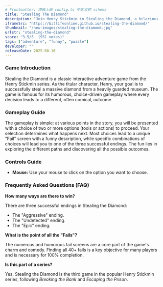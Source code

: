 ```yaml
---
# Frontmatter: 遵循上面 config.ts 中定义的 schema
title: "Stealing The Diamond"
description: "Join Henry Stickmin in Stealing the Diamond, a hilarious choose-your-own-adventure game. Your mission: infiltrate the museum and make off with the giant diamond. Choose from a variety of tools and paths, from busting in loudly to sneaking in unseen. Discover all the funny fails and multiple endings!"
iframeSrc: "https://bitlifeonline.github.io/stealing-the-diamond/"
thumbnail: "/new-images/stealing-the-diamond.jpg"
urlstr: "stealing-the-diamond"
score: "3.5/5  (951 votes)"
tags: ["adventure", "funny", "puzzle"]
developer: ""
releaseDate: 2025-08-16
---
```


### Game Introduction

Stealing the Diamond is a classic interactive adventure game from the Henry Stickmin series. As the titular character, Henry, your goal is to successfully steal a massive diamond from a heavily guarded museum. The game is famous for its humorous, choice-driven gameplay where every decision leads to a different, often comical, outcome.

### Gameplay Guide

The gameplay is simple: at various points in the story, you will be presented with a choice of two or more options (tools or actions) to proceed. Your selection determines what happens next. Most choices lead to a unique "Fail" screen with a funny description, while specific combinations of choices will lead you to one of the three successful endings. The fun lies in exploring the different paths and discovering all the possible outcomes.

### Controls Guide

- **Mouse:** Use your mouse to click on the option you want to choose.

### Frequently Asked Questions (FAQ)

**How many ways are there to win?**

There are three successful endings in Stealing the Diamond:
- The "Aggressive" ending.
- The "Undetected" ending.
- The "Epic" ending.

**What is the point of all the "Fails"?**

The numerous and humorous fail screens are a core part of the game's charm and comedy. Finding all 40+ fails is a key objective for many players and is necessary for 100% completion.

**Is this part of a series?**

Yes, Stealing the Diamond is the third game in the popular Henry Stickmin series, following *Breaking the Bank* and *Escaping the Prison*.

